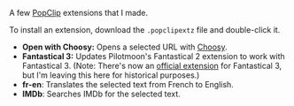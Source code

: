 A few [PopClip](https://pilotmoon.com/popclip/) extensions that I made.

To install an extension, download the `.popclipextz` file and double-click it.

* **Open with Choosy:** Opens a selected URL with [Choosy](https://www.choosyosx.com/).
* **Fantastical 3:** Updates Pilotmoon's Fantastical 2 extension to work with Fantastical 3. (Note: There's now an [official extension](https://pilotmoon.com/popclip/extensions/) for Fantastical 3, but I'm leaving this here for historical purposes.)
* **fr-en**: Translates the selected text from French to English.
* **IMDb**: Searches IMDb for the selected text.